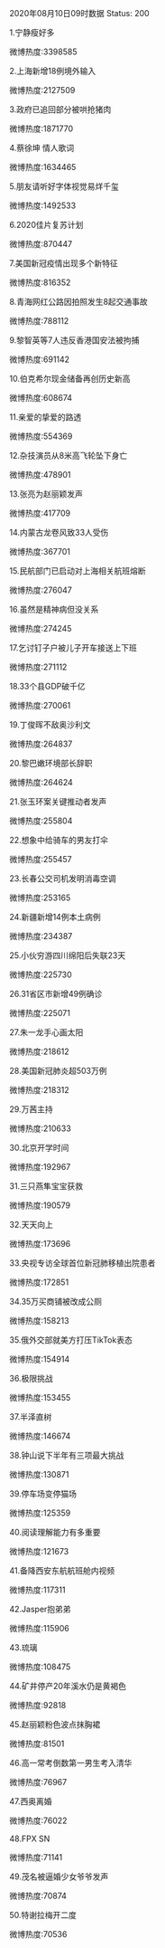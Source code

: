 2020年08月10日09时数据
Status: 200

1.宁静瘦好多

微博热度:3398585

2.上海新增18例境外输入

微博热度:2127509

3.政府已追回部分被哄抢猪肉

微博热度:1871770

4.蔡徐坤 情人歌词

微博热度:1634465

5.朋友请听好字体视觉易烊千玺

微博热度:1492533

6.2020佳片复苏计划

微博热度:870447

7.美国新冠疫情出现多个新特征

微博热度:816352

8.青海网红公路因拍照发生8起交通事故

微博热度:788112

9.黎智英等7人违反香港国安法被拘捕

微博热度:691142

10.伯克希尔现金储备再创历史新高

微博热度:608674

11.亲爱的挚爱的路透

微博热度:554369

12.杂技演员从8米高飞轮坠下身亡

微博热度:478901

13.张亮为赵丽颖发声

微博热度:417709

14.内蒙古龙卷风致33人受伤

微博热度:367701

15.民航部门已启动对上海相关航班熔断

微博热度:276047

16.虽然是精神病但没关系

微博热度:274245

17.乞讨钉子户被儿子开车接送上下班

微博热度:271112

18.33个县GDP破千亿

微博热度:270061

19.丁俊晖不敌奥沙利文

微博热度:264837

20.黎巴嫩环境部长辞职

微博热度:264624

21.张玉环案关键推动者发声

微博热度:255804

22.想象中给骑车的男友打伞

微博热度:255457

23.长春公交司机发明消毒空调

微博热度:253165

24.新疆新增14例本土病例

微博热度:234387

25.小伙穷游四川绵阳后失联23天

微博热度:225730

26.31省区市新增49例确诊

微博热度:225071

27.朱一龙手心画太阳

微博热度:218612

28.美国新冠肺炎超503万例

微博热度:218312

29.万茜主持

微博热度:210633

30.北京开学时间

微博热度:192967

31.三只燕隼宝宝获救

微博热度:190579

32.天天向上

微博热度:173696

33.央视专访全球首位新冠肺移植出院患者

微博热度:172851

34.35万买商铺被改成公厕

微博热度:158213

35.俄外交部就美方打压TikTok表态

微博热度:154914

36.极限挑战

微博热度:153455

37.半泽直树

微博热度:146674

38.钟山说下半年有三项最大挑战

微博热度:130871

39.停车场变停猫场

微博热度:125359

40.阅读理解能力有多重要

微博热度:121673

41.备降西安东航航班舱内视频

微博热度:117311

42.Jasper抱弟弟

微博热度:115906

43.琉璃

微博热度:108475

44.矿井停产20年溪水仍是黄褐色

微博热度:92818

45.赵丽颖粉色波点抹胸裙

微博热度:81501

46.高一常考倒数第一男生考入清华

微博热度:76967

47.西奥离婚

微博热度:76022

48.FPX SN

微博热度:71141

49.茂名被逼婚少女爷爷发声

微博热度:70874

50.特谢拉梅开二度

微博热度:70536

